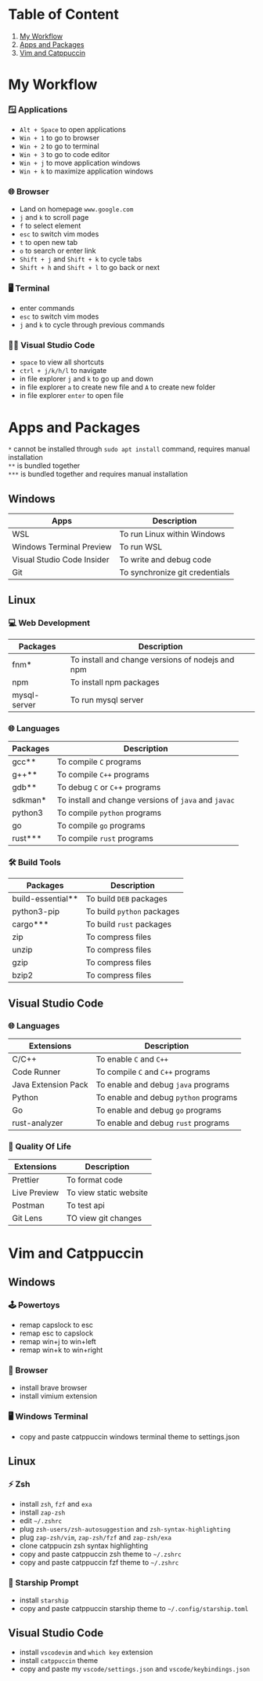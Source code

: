 # Table of Content
1. [My Workflow](#my-workflow)
2. [Apps and Packages](#apps-and-packages)
3. [Vim and Catppuccin](#vim-and-catppuccin)

# My Workflow
### 🪟 Applications
- `Alt + Space` to open applications
- `Win + 1` to go to browser
- `Win + 2` to go to terminal
- `Win + 3` to go to code editor
- `Win + j` to move application windows
- `Win + k` to maximize application windows

### 🌐 Browser
- Land on homepage `www.google.com`
- `j` and `k` to scroll page
- `f` to select element
- `esc` to switch vim modes
- `t` to open new tab
- `o` to search or enter link
- `Shift + j` and `Shift + k` to cycle tabs
- `Shift + h` and `Shift + l` to go back or next

### 🖥️ Terminal
- enter commands
- `esc` to switch vim modes
- `j` and `k` to cycle through previous commands

### 👨‍💻 Visual Studio Code
- `space` to view all shortcuts
- `ctrl + j/k/h/l` to navigate
- in file explorer `j` and `k` to go up and down
- in file explorer `a` to create new file and `A` to create new folder
- in file explorer `enter` to open file

# Apps and Packages
`*` cannot be installed through `sudo apt install` command, requires manual installation  
`**` is bundled together  
`***` is bundled together and requires manual installation
## Windows

| **Apps**                   | **Description**                |
|----------------------------|-------------------------       |
| WSL                        | To run Linux within Windows    |
| Windows Terminal Preview   | To run WSL                     |
| Visual Studio Code Insider | To write and debug code        |
| Git                        | To synchronize git credentials |

## Linux

### 💻 Web Development
| **Packages** | **Description**                                  |
|--------------|--------------------------------------------------|
| fnm*        | To install and change versions of nodejs and npm  |
| npm          | To install npm packages                          |
| mysql-server | To run mysql server                              |

### 🌐 Languages
| **Packages** | **Description**                                      |
|--------------|------------------------------------------------------|
| gcc**        | To compile `C` programs                              |
| g++**        | To compile `C++` programs                            |
| gdb**        | To debug `C` or `C+`+ programs                       |
| sdkman*      | To install and change versions of `java` and `javac` |
| python3      | To compile `python` programs                         |
| go           | To compile `go` programs                             |
| rust***      | To compile `rust` programs                           |


### 🛠️ Build Tools
| **Packages**      | **Description**            |
|-----------------  |--------------------------  |
| build-essential** | To build `DEB` packages    |
| python3-pip       | To build `python` packages |
| cargo***          | To build `rust` packages   |
| zip               | To compress files          |
| unzip             | To compress files          |
| gzip              | To compress files          |
| bzip2             | To compress files          |

## Visual Studio Code
### 🌐 Languages
| **Extensions**      | **Description**                         |
|---------------------|-------------------------------------    | 
| C/C++               | To enable `C` and `C++`                 |
| Code Runner         | To compile `C` and `C++` programs       |
| Java Extension Pack | To enable and debug `java` programs     |
| Python              | To enable and debug `python` programs   |
| Go                  | To enable and debug `go` programs       |
| rust-analyzer       | To enable and debug `rust` programs       |

### 🌿 Quality Of Life
| **Extensions** | **Description**        |
|----------------|------------------------|
| Prettier       | To format code         |
| Live Preview   | To view static website |
| Postman        | To test api            |
| Git Lens       | TO view git changes    |

# Vim and Catppuccin

## Windows

### 🕹️ Powertoys
- remap capslock to esc
- remap esc to capslock
- remap win+j to win+left
- remap win+k to win+right

### 🦁 Browser
- install brave browser
- install vimium extension

### 🖥️ Windows Terminal
- copy and paste catppuccin windows terminal theme to settings.json

## Linux
### ⚡ Zsh
- install `zsh`, `fzf` and `exa`
- install `zap-zsh`
- edit `~/.zshrc`
- plug `zsh-users/zsh-autosuggestion` and `zsh-syntax-highlighting`
- plug `zap-zsh/vim`, `zap-zsh/fzf` and `zap-zsh/exa`
- clone catppucin zsh syntax highlighting
- copy and paste catppuccin zsh theme to `~/.zshrc`
- copy and paste catppuccin fzf theme to `~/.zshrc`

### 🚀 Starship Prompt
- install `starship`
- copy and paste catppuccin starship theme to `~/.config/starship.toml`

## Visual Studio Code
- install `vscodevim` and `which key` extension
- install `catppuccin` theme
- copy and paste my `vscode/settings.json` and `vscode/keybindings.json`
